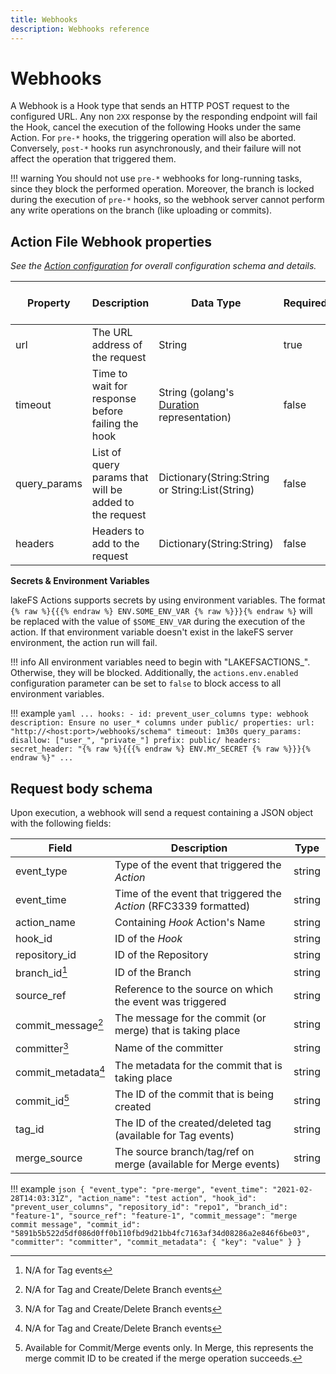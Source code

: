 ```yaml
---
title: Webhooks
description: Webhooks reference
---
```


# Webhooks

A Webhook is a Hook type that sends an HTTP POST request to the configured URL.
Any non `2XX` response by the responding endpoint will fail the Hook, cancel the execution of the following Hooks
under the same Action. For `pre-*` hooks, the triggering operation will also be aborted. Conversely, `post-*`
hooks run asynchronously, and their failure will not affect the operation that triggered them.

!!! warning
    You should not use `pre-*` webhooks for long-running tasks, since they block the performed operation.
    Moreover, the branch is locked during the execution of `pre-*` hooks, so the webhook server cannot perform any write operations on the branch (like uploading or commits).

## Action File Webhook properties

_See the [Action configuration](./index.md#action-files) for overall configuration schema and details._

| Property     | Description                                            | Data Type                                                                                 | Required | Default Value | Env Vars Support |
|--------------|--------------------------------------------------------|-------------------------------------------------------------------------------------------|----------|---------------|------------------|
| url          | The URL address of the request                         | String                                                                                    | true     |               | no               |
| timeout      | Time to wait for response before failing the hook      | String (golang's [Duration](https://golang.org/pkg/time/#Duration.String) representation) | false    | 1 minute      | no               |
| query_params | List of query params that will be added to the request | Dictionary(String:String or String:List(String)                                           | false    |               | yes              |
| headers      | Headers to add to the request                          | Dictionary(String:String)                                                                 | false    |               | yes              |

**Secrets & Environment Variables**

lakeFS Actions supports secrets by using environment variables.
The format `{% raw %}{{{% endraw %} ENV.SOME_ENV_VAR {% raw %}}}{% endraw %}` will be replaced with the value of `$SOME_ENV_VAR`
during the execution of the action. If that environment variable doesn't exist in the lakeFS server environment, the action run will fail.

!!! info
    All environment variables need to begin with "LAKEFSACTIONS_". Otherwise, they will be blocked.
    Additionally, the `actions.env.enabled` configuration parameter can be set to `false` to block access to all environment variables.

!!! example
    ```yaml
    ...
    hooks:
    - id: prevent_user_columns
        type: webhook
        description: Ensure no user_* columns under public/
        properties:
        url: "http://<host:port>/webhooks/schema"
        timeout: 1m30s
        query_params:
            disallow: ["user_", "private_"]
            prefix: public/
        headers:
            secret_header: "{% raw %}{{{% endraw %} ENV.MY_SECRET {% raw %}}}{% endraw %}"
    ...
    ```

## Request body schema

Upon execution, a webhook will send a request containing a JSON object with the following fields:

| Field               | Description                                                                | Type   |
|---------------------|----------------------------------------------------------------------------|--------|
| event_type          | Type of the event that triggered the _Action_                              | string |
| event_time          | Time of the event that triggered the _Action_ (RFC3339 formatted)          | string |
| action_name         | Containing _Hook_ Action's Name                                            | string |
| hook_id             | ID of the _Hook_                                                           | string |
| repository_id       | ID of the Repository                                                       | string |
| branch_id[^1]       | ID of the Branch                                                           | string |
| source_ref          | Reference to the source on which the event was triggered                   | string |
| commit_message[^2]  | The message for the commit (or merge) that is taking place                 | string |
| committer[^2]       | Name of the committer                                                      | string |
| commit_metadata[^2] | The metadata for the commit that is taking place                           | string |
| commit_id[^3]       | The ID of the commit that is being created                                 | string |
| tag_id              | The ID of the created/deleted tag (available for Tag events)               | string |
| merge_source        | The source branch/tag/ref on merge (available for Merge events)            | string |

[^1]: N/A for Tag events
[^2]: N/A for Tag and Create/Delete Branch events  
[^3]: Available for Commit/Merge events only. In Merge, this represents the merge commit ID to be created if the merge operation succeeds.

!!! example
    ```json
    {
        "event_type": "pre-merge",
        "event_time": "2021-02-28T14:03:31Z",
        "action_name": "test action",
        "hook_id": "prevent_user_columns",
        "repository_id": "repo1",
        "branch_id": "feature-1",
        "source_ref": "feature-1",
        "commit_message": "merge commit message",
        "commit_id": "5891b5b522d5df086d0ff0b110fbd9d21bb4fc7163af34d08286a2e846f6be03",
        "committer": "committer",
        "commit_metadata": {
            "key": "value"
        }
    }
    ```
